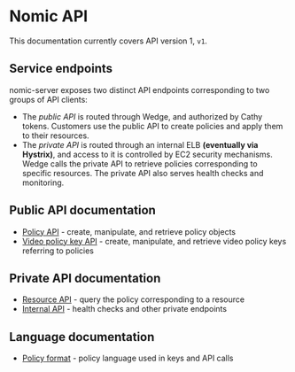 # Nomic API

This documentation currently covers API version 1, `v1`.

## Service endpoints

nomic-server exposes two distinct API endpoints corresponding to two groups of API clients:

* The *public API* is routed through Wedge, and authorized by Cathy tokens.
  Customers use the public API to create policies and apply them to their resources.
* The *private API* is routed through an internal ELB **(eventually via Hystrix)**, and access
  to it is controlled by EC2 security mechanisms.  Wedge calls the private API to retrieve
  policies corresponding to specific resources.  The private API also serves health checks and
  monitoring.

## Public API documentation

- [Policy API](policy.md) - create, manipulate, and retrieve policy objects
- [Video policy key API](video-policy-key.md) - create, manipulate, and retrieve video policy
  keys referring to policies

## Private API documentation

- [Resource API](resource.md) - query the policy corresponding to a resource
- [Internal API](internal.md) - health checks and other private endpoints

## Language documentation

- [Policy format](policy-format.md) - policy language used in keys and API calls
